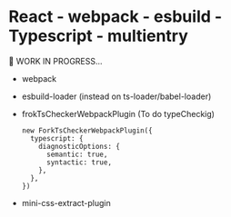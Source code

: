 # React - webpack - esbuild - Typescript - multientry

🚧 WORK IN PROGRESS...

- webpack
- esbuild-loader (instead on ts-loader/babel-loader)
- frokTsCheckerWebpackPlugin (To do typeCheckig)
  ```
  new ForkTsCheckerWebpackPlugin({
    typescript: {
      diagnosticOptions: {
        semantic: true,
        syntactic: true,
      },
    },
  })
  ```

- mini-css-extract-plugin
